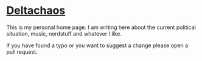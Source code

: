 # [Deltachaos](https://www.deltachaos.de/)

This is my personal home page. I am writing here about the current political situation, music, nerdstuff and whatever I
like.

If you have found a typo or you want to suggest a change please open a pull request.
